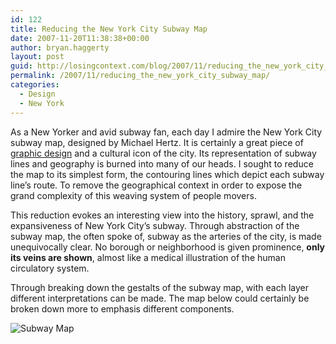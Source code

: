 ```yaml
---
id: 122
title: Reducing the New York City Subway Map
date: 2007-11-20T11:38:38+00:00
author: bryan.haggerty
layout: post
guid: http://losingcontext.com/blog/2007/11/reducing_the_new_york_city_subway_map.php
permalink: /2007/11/reducing_the_new_york_city_subway_map/
categories:
  - Design
  - New York
---
```

As a New Yorker and avid subway fan, each day I admire the New York City subway map, designed by Michael Hertz. It is certainly a great piece of [graphic design](http://gothamist.com/2007/08/03/michael_hertz_d.php) and a cultural icon of the city. Its representation of subway lines and geography is burned into many of our heads. I sought to reduce the map to its simplest form, the contouring lines which depict each subway line&#8217;s route. To remove the geographical context in order to expose the grand complexity of this weaving system of people movers.

This reduction evokes an interesting view into the history, sprawl, and the expansiveness of New York City&#8217;s subway. Through abstraction of the subway map, the often spoke of, subway as the arteries of the city, is made unequivocally clear. No borough or neighborhood is given prominence, **only its veins are shown**, almost like a medical illustration of the human circulatory system. 

Through breaking down the gestalts of the subway map, with each layer different interpretations can be made. The map below could certainly be broken down more to emphasis different components.

<img src='http://bryanhaggerty.com/blog/wp-content/uploads/2007/11/new-york-subway-lines-visualization.gif' alt='Subway Map' class="image-centered" />